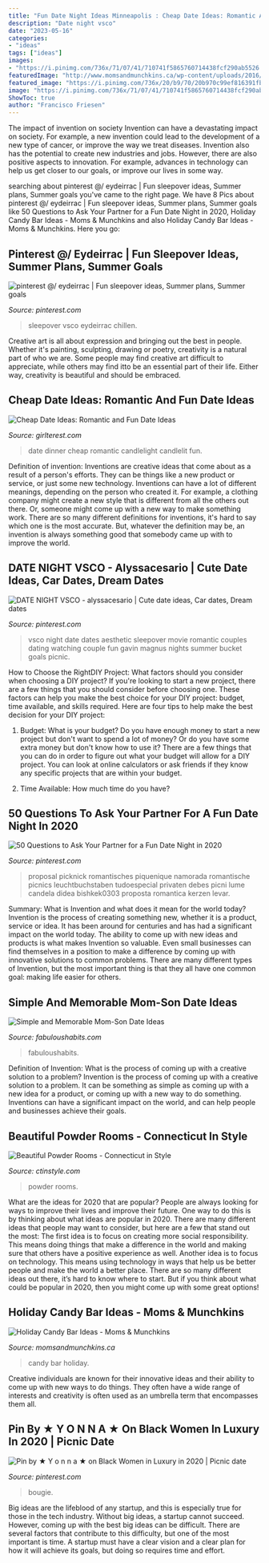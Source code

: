 ```yaml
---
title: "Fun Date Night Ideas Minneapolis : Cheap Date Ideas: Romantic And Fun Date Ideas"
description: "Date night vsco"
date: "2023-05-16"
categories:
- "ideas"
tags: ["ideas"]
images:
- "https://i.pinimg.com/736x/71/07/41/710741f5865760714438fcf290ab5526.jpg"
featuredImage: "http://www.momsandmunchkins.ca/wp-content/uploads/2016/12/holiday-candy-bar-17m.jpg"
featured_image: "https://i.pinimg.com/736x/20/b9/70/20b970c99ef816391fbb483701203786.jpg"
image: "https://i.pinimg.com/736x/71/07/41/710741f5865760714438fcf290ab5526.jpg"
ShowToc: true
author: "Francisco Friesen"
---
```



The impact of invention on society
Invention can have a devastating impact on society. For example, a new invention could lead to the development of a new type of cancer, or improve the way we treat diseases. Invention also has the potential to create new industries and jobs. However, there are also positive aspects to innovation. For example, advances in technology can help us get closer to our goals, or improve our lives in some way.

	

		
searching about pinterest @/ eydeirrac | Fun sleepover ideas, Summer plans, Summer goals you've came to the right page. We have 8 Pics about pinterest @/ eydeirrac | Fun sleepover ideas, Summer plans, Summer goals like 50 Questions to Ask Your Partner for a Fun Date Night in 2020, Holiday Candy Bar Ideas - Moms &amp; Munchkins and also Holiday Candy Bar Ideas - Moms &amp; Munchkins. Here you go:
		
    
## Pinterest @/ Eydeirrac | Fun Sleepover Ideas, Summer Plans, Summer Goals

<img loading=lazy src="https://i.pinimg.com/736x/71/07/41/710741f5865760714438fcf290ab5526.jpg" onerror="this.onerror=null;this.src='https://tse4.mm.bing.net/th?id=OIP.GJQtm4Z_TDA4RksgHvIpIgHaOO&amp;pid=15.1';" alt="pinterest @/ eydeirrac | Fun sleepover ideas, Summer plans, Summer goals">

_Source: pinterest.com_

>sleepover vsco eydeirrac chillen. 

	

Creative art is all about expression and bringing out the best in people. Whether it's painting, sculpting, drawing or poetry, creativity is a natural part of who we are. Some people may find creative art difficult to appreciate, while others may find itto be an essential part of their life. Either way, creativity is beautiful and should be embraced.

    
## Cheap Date Ideas: Romantic And Fun Date Ideas

<img loading=lazy src="https://girlterest.com/wp-content/uploads/2016/01/candlelit-dinner-for-two-at-home-uyvaj5a6g-1.jpg" onerror="this.onerror=null;this.src='https://tse4.mm.bing.net/th?id=OIP.AYYQ8RR6CuF8sVk0NMV0YwHaFj&amp;pid=15.1';" alt="Cheap Date Ideas: Romantic and Fun Date Ideas">

_Source: girlterest.com_

>date dinner cheap romantic candlelight candlelit fun. 

	

Definition of invention:
Inventions are creative ideas that come about as a result of a person's efforts. They can be things like a new product or service, or just some new technology. Inventions can have a lot of different meanings, depending on the person who created it. For example, a clothing company might create a new style that is different from all the others out there. Or, someone might come up with a new way to make something work. There are so many different definitions for inventions, it's hard to say which one is the most accurate. But, whatever the definition may be, an invention is always something good that somebody came up with to improve the world.

    
## DATE NIGHT VSCO - Alyssacesario | Cute Date Ideas, Car Dates, Dream Dates

<img loading=lazy src="https://i.pinimg.com/736x/20/b9/70/20b970c99ef816391fbb483701203786.jpg" onerror="this.onerror=null;this.src='https://tse4.mm.bing.net/th?id=OIP.KbFVpMseqjoJxJRv4vc0DwHaJ4&amp;pid=15.1';" alt="DATE NIGHT VSCO - alyssacesario | Cute date ideas, Car dates, Dream dates">

_Source: pinterest.com_

>vsco night date dates aesthetic sleepover movie romantic couples dating watching couple fun gavin magnus nights summer bucket goals picnic. 

	

How to Choose the RightDIY Project: What factors should you consider when choosing a DIY project?
If you're looking to start a new project, there are a few things that you should consider before choosing one. These factors can help you make the best choice for your DIY project: budget, time available, and skills required. Here are four tips to help make the best decision for your DIY project:
1. Budget: What is your budget? Do you have enough money to start a new project but don't want to spend a lot of money? Or do you have some extra money but don't know how to use it? There are a few things that you can do in order to figure out what your budget will allow for a DIY project. You can look at online calculators or ask friends if they know any specific projects that are within your budget.

2. Time Available: How much time do you have?

    
## 50 Questions To Ask Your Partner For A Fun Date Night In 2020

<img loading=lazy src="https://i.pinimg.com/736x/ac/e5/ba/ace5ba5045d38e488667cd0dd28494cc.jpg" onerror="this.onerror=null;this.src='https://tse1.mm.bing.net/th?id=OIP._vNwIrh1NE7rAe1eU62f0QHaLH&amp;pid=15.1';" alt="50 Questions to Ask Your Partner for a Fun Date Night in 2020">

_Source: pinterest.com_

>proposal picknick romantisches piquenique namorada romantische picnics leuchtbuchstaben tudoespecial privaten debes picni lume candela didea bishkek0303 proposta romantica kerzen levar. 

	

Summary: What is Invention and what does it mean for the world today?
Invention is the process of creating something new, whether it is a product, service or idea. It has been around for centuries and has had a significant impact on the world today. The ability to come up with new ideas and products is what makes Invention so valuable. Even small businesses can find themselves in a position to make a difference by coming up with innovative solutions to common problems. There are many different types of Invention, but the most important thing is that they all have one common goal: making life easier for others.

    
## Simple And Memorable Mom-Son Date Ideas

<img loading=lazy src="http://fabuloushabits.com/wp-content/uploads/2020/08/momsondate-featured.jpg" onerror="this.onerror=null;this.src='https://tse2.mm.bing.net/th?id=OIP.ivz8T6nNzjvnL2oFl6QdEQHaLH&amp;pid=15.1';" alt="Simple and Memorable Mom-Son Date Ideas">

_Source: fabuloushabits.com_

>fabuloushabits. 

	

Definition of Invention: What is the process of coming up with a creative solution to a problem?
Invention is the process of coming up with a creative solution to a problem. It can be something as simple as coming up with a new idea for a product, or coming up with a new way to do something. Inventions can have a significant impact on the world, and can help people and businesses achieve their goals.

    
## Beautiful Powder Rooms - Connecticut In Style

<img loading=lazy src="http://ctinstyle.com/wp-content/uploads/2015/03/Image-111.jpg" onerror="this.onerror=null;this.src='https://tse4.mm.bing.net/th?id=OIP.mzJ9JQM_FlFLiSai6rfgeQHaL8&amp;pid=15.1';" alt="Beautiful Powder Rooms - Connecticut in Style">

_Source: ctinstyle.com_

>powder rooms. 

	

What are the ideas for 2020 that are popular?
People are always looking for ways to improve their lives and improve their future. One way to do this is by thinking about what ideas are popular in 2020. There are many different ideas that people may want to consider, but here are a few that stand out the most: 
The first idea is to focus on creating more social responsibility. This means doing things that make a difference in the world and making sure that others have a positive experience as well. Another idea is to focus on technology. This means using technology in ways that help us be better people and make the world a better place. 
There are so many different ideas out there, it’s hard to know where to start. But if you think about what could be popular in 2020, then you might come up with some great options!

    
## Holiday Candy Bar Ideas - Moms &amp; Munchkins

<img loading=lazy src="http://www.momsandmunchkins.ca/wp-content/uploads/2016/12/holiday-candy-bar-17m.jpg" onerror="this.onerror=null;this.src='https://tse3.mm.bing.net/th?id=OIP.wmBmRxvRyuyZjnGsv0ok1gHaLV&amp;pid=15.1';" alt="Holiday Candy Bar Ideas - Moms &amp; Munchkins">

_Source: momsandmunchkins.ca_

>candy bar holiday. 

	

Creative individuals are known for their innovative ideas and their ability to come up with new ways to do things. They often have a wide range of interests and creativity is often used as an umbrella term that encompasses them all.

    
## Pin By ★ Y O N N A ★ On Black Women In Luxury In 2020 | Picnic Date

<img loading=lazy src="https://i.pinimg.com/originals/81/38/d1/8138d127c89c38efa3d52b523d22c3ba.jpg" onerror="this.onerror=null;this.src='https://tse4.mm.bing.net/th?id=OIP.Z5V6cJ7DoYt4043_SGECgwHaJ3&amp;pid=15.1';" alt="Pin by ★ Y o n n a ★ on Black Women in Luxury in 2020 | Picnic date">

_Source: pinterest.com_

>bougie. 

	

Big ideas are the lifeblood of any startup, and this is especially true for those in the tech industry. Without big ideas, a startup cannot succeed. However, coming up with the best big ideas can be difficult. There are several factors that contribute to this difficulty, but one of the most important is time. A startup must have a clear vision and a clear plan for how it will achieve its goals, but doing so requires time and effort.

